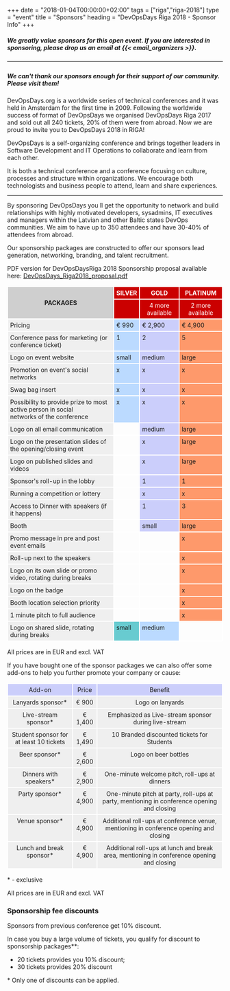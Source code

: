 +++
date = "2018-01-04T00:00:00+02:00"
tags = ["riga","riga-2018"]
type = "event"
title = "Sponsors"
heading = "DevOpsDays Riga 2018 - Sponsor Info"
+++

<h5>
We greatly value sponsors for this open event.  If you are interested in sponsoring, please drop us an email at {{< email_organizers >}}.
</h5>

<hr>
<h5 style="padding-top: 5px">We can't thank our sponsors enough for their support of our community. Please visit them!</h5>

<p>DevOpsDays.org is a worldwide series of technical conferences and it was
held in Amsterdam for the first time in 2009. Following the worldwide
success of format of DevOpsDays we organised DevOpsDays Riga 2017
and sold out all 240 tickets, 20% of them were from abroad.
Now we are proud to invite you to DevOpsDays 2018 in RIGA!</p>

<p>DevOpsDays is a self-organizing conference and brings together leaders in
Software Development and IT Operations to collaborate and learn from
each other.</p>
<p>It is both a technical conference and a conference focusing on culture,
processes and structure within organizations. We encourage both
technologists and business people to attend, learn and share experiences.</p>

<hr/>

<p>By sponsoring DevOpsDays you ́ll get the opportunity to network and build
relationships with highly motivated developers, sysadmins, IT executives and
managers within the Latvian and other Baltic states DevOps communities. We aim
to have up to 350 attendees and have 30-40% of attendees from abroad.</p>
<p>Our sponsorship packages are constructed to offer our sponsors lead generation,
networking, branding, and talent recruitment.</p>

<p>PDF version for DevOpsDaysRiga 2018 Sponsorship proposal available here: <a href="https://devops.lv/shared/DevOpsDays_Riga2018_proposal.pdf" target="blank">DevOpsDays_Riga2018_proposal.pdf</a></p>

<style type="text/css">
.tg  {border-collapse:collapse;border-spacing:0;border:none;}
.tg td{font-size:14px;padding:5px 5px;border-style:solid;border-width:2px;border-color:#ffffff;overflow:hidden;word-break:normal;}
.tg th{font-size:14px;font-weight:normal;padding:5px 5px;border-style:solid;border-color:#ffffff;border-width:2px;overflow:hidden;word-break:normal;}
.tg .tg-y49x{background-color:#cb0000;color:#ffffff;vertical-align:top}
.tg .tg-b44r{background-color:#cbcefb;vertical-align:top}
.tg .tg-yzt1{background-color:#efefef;vertical-align:top}
.tg .tg-mmvm{font-weight:bold;background-color:#cb0000;color:#ffffff;text-align:center;vertical-align:top}
.tg .tg-i9b1{background-color:#fe996b;vertical-align:top}
.tg .tg-mtwr{background-color:#bbdaff;vertical-align:top}
.tg .tg-c7c7{font-weight:bold;background-color:#cfcfcf}
.tg .tg-h7od{background-color:#cb0000;color:#ffffff;text-align:center;vertical-align:top}
.tg .tg-yw4l{vertical-align:top}
.tg .tg-93t1{background-color:#68cbd0;vertical-align:top}
.tg .sold-out {text-decoration: line-through; color: #ccc; }
</style>
<table class="tg">
  <tr>
    <th class="tg-c7c7" rowspan="2">PACKAGES</th>
    <th class="tg-mmvm">SILVER</th>
    <th class="tg-mmvm">GOLD<br></th>
    <th class="tg-mmvm">PLATINUM<br></th>
  </tr>
  <tr>
    <td class="tg-y49x"></td>
    <td class="tg-h7od">4 more available</td>
    <td class="tg-h7od">2 more available</td>
  </tr>
  <tr>
    <td class="tg-yzt1">Pricing</td>
    <td class="tg-mtwr">€ 990</td>
    <td class="tg-b44r">€ 2,900</td>
    <td class="tg-i9b1">€ 4,900</td>
  </tr>
  <tr>
    <td class="tg-yzt1">Conference pass for marketing (or conference ticket)</td>
    <td class="tg-mtwr">1</td>
    <td class="tg-b44r">2</td>
    <td class="tg-i9b1">5</td>
  </tr>
  <tr>
    <td class="tg-yzt1">Logo on event website</td>
    <td class="tg-mtwr">small</td>
    <td class="tg-b44r">medium</td>
    <td class="tg-i9b1">large</td>
  </tr>
  <tr>
    <td class="tg-yzt1">Promotion on event's social networks</td>
    <td class="tg-mtwr">x</td>
    <td class="tg-b44r">x</td>
    <td class="tg-i9b1">x</td>
  </tr>
  <tr>
    <td class="tg-yzt1">Swag bag insert</td>
    <td class="tg-mtwr">x</td>
    <td class="tg-b44r">x</td>
    <td class="tg-i9b1">x</td>
  </tr>
  <tr>
    <td class="tg-yzt1">Possibility to provide prize to most active person in social<br>networks of the conference</td>
    <td class="tg-mtwr">x</td>
    <td class="tg-b44r">x</td>
    <td class="tg-i9b1">x</td>
  </tr>
  <tr>
    <td class="tg-yzt1">Logo on all email communication</td>
    <td class="tg-yw4l"></td>
    <td class="tg-b44r">medium</td>
    <td class="tg-i9b1">large</td>
  </tr>
  <tr>
    <td class="tg-yzt1">Logo on the presentation slides of the opening/closing event</td>
    <td class="tg-yw4l"></td>
    <td class="tg-b44r">x</td>
    <td class="tg-i9b1">large</td>
  </tr>
  <tr>
    <td class="tg-yzt1">Logo on published slides and videos</td>
    <td class="tg-yw4l"></td>
    <td class="tg-b44r">x</td>
    <td class="tg-i9b1">large</td>
  </tr>
  <tr>
    <td class="tg-yzt1">Sponsor's roll-up in the lobby</td>
    <td class="tg-yw4l"></td>
    <td class="tg-b44r">1</td>
    <td class="tg-i9b1">1</td>
  </tr>
  <tr>
    <td class="tg-yzt1">Running a competition or lottery</td>
    <td class="tg-yw4l"></td>
    <td class="tg-b44r">x</td>
    <td class="tg-i9b1">x</td>
  </tr>
  <tr>
    <td class="tg-yzt1">Access to Dinner with speakers (if it happens)</td>
    <td class="tg-yw4l"></td>
    <td class="tg-b44r">1</td>
    <td class="tg-i9b1">3</td>
  </tr>
  <tr>
    <td class="tg-yzt1">Booth</td>
    <td class="tg-yw4l"></td>
    <td class="tg-b44r">small</td>
    <td class="tg-i9b1">large</td>
  </tr>
  <tr>
    <td class="tg-yzt1">Promo message in pre and post event emails</td>
    <td class="tg-yw4l"></td>
    <td class="tg-yw4l"></td>
    <td class="tg-i9b1">x</td>
  </tr>
  <tr>
    <td class="tg-yzt1">Roll-up next to the speakers</td>
    <td class="tg-yw4l"></td>
    <td class="tg-yw4l"></td>
    <td class="tg-i9b1">x</td>
  </tr>
  <tr>
    <td class="tg-yzt1">Logo on its own slide or promo video, rotating during breaks</td>
    <td class="tg-yw4l"></td>
    <td class="tg-yw4l"></td>
    <td class="tg-i9b1">x</td>
  </tr>
  <tr>
    <td class="tg-yzt1">Logo on the badge</td>
    <td class="tg-yw4l"></td>
    <td class="tg-yw4l"></td>
    <td class="tg-i9b1">x</td>
  </tr>
  <tr>
    <td class="tg-yzt1">Booth location selection priority</td>
    <td class="tg-yw4l"></td>
    <td class="tg-yw4l"></td>
    <td class="tg-i9b1">x</td>
  </tr>
  <tr>
    <td class="tg-yzt1">1 minute pitch to full audience</td>
    <td class="tg-yw4l"></td>
    <td class="tg-yw4l"></td>
    <td class="tg-i9b1">x</td>
  </tr>
  <tr>
    <td class="tg-yzt1">Logo on shared slide, rotating during breaks</td>
    <td class="tg-93t1">small</td>
    <td class="tg-mtwr">medium</td>
    <td class="tg-yw4l"></td>
  </tr>
</table>
<p>All prices are in EUR and excl. VAT</p>

<p>If you have bought one of the sponsor packages we can also offer some add-ons to
help you further promote your company or cause:</p>

<table class="tg">
  <tr>
    <th class="tg-b44r">Add-on</th>
    <th class="tg-b44r">Price</th>
    <th class="tg-b44r">Benefit</th>
  </tr>
  <tr>
    <th class="tg-yzt1">Lanyards sponsor* </th>
    <th class="tg-yzt1">€ 900</th>
    <th class="tg-yzt1">Logo on lanyards </th>
  </tr>
  <tr>
    <th class="tg-yzt1">Live-stream sponsor*</th>
    <th class="tg-yzt1">€ 1,400</th>
    <th class="tg-yzt1">Emphasized as Live-stream sponsor during live-stream</th>
  </tr>
  <tr>
    <th class="tg-yzt1">Student sponsor for at least 10 tickets</th>
    <th class="tg-yzt1">€ 1,490</th>
    <th class="tg-yzt1">10 Branded discounted tickets for Students </th>
  </tr>
  <tr>
    <th class="tg-yzt1">Beer sponsor* </th>
    <th class="tg-yzt1">€ 2,600</th>
    <th class="tg-yzt1">Logo on beer bottles </th>
  </tr>
  <tr>
    <th class="tg-yzt1">Dinners with speakers* </th>
    <th class="tg-yzt1">€ 2,900</th>
    <th class="tg-yzt1">One-minute welcome pitch, roll-ups at dinners </th>
  </tr>
  <tr>
    <th class="tg-yzt1">Party sponsor* </th>
    <th class="tg-yzt1">€ 4,900</th>
    <th class="tg-yzt1">One-minute pitch at party, roll-ups at party, mentioning in conference opening and closing </th>
  </tr>
  <tr>
    <th class="tg-yzt1">Venue sponsor* </th>
    <th class="tg-yzt1">€ 4,900</th>
    <th class="tg-yzt1">Additional roll-ups at conference venue, mentioning in conference opening and closing</th>
  </tr>
  <tr>
    <th class="tg-yzt1">Lunch and break sponsor* </th>
    <th class="tg-yzt1">€ 4,900</th>
    <th class="tg-yzt1">Additional roll-ups at lunch and break area, mentioning in conference opening and closing</th>
  </tr>
</table>
<p>* - exclusive</p>
<p>All prices are in EUR and excl. VAT</p>
<h3>Sponsorship fee discounts</h3>
<p>Sponsors from previous conference get 10% discount.</p>
<p>In case you buy a large volume of tickets, you qualify for discount to sponsorship
packages**:
<ul><li>20 tickets provides you 10% discount;</li>
  <li>30 tickets provides 20% discount</li>
</ul>
* Only one of discounts can be applied.</p>
